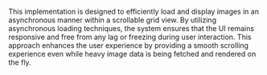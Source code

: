 This implementation is designed to efficiently load and display images in an asynchronous manner within a scrollable grid view. By utilizing asynchronous loading techniques, the system ensures that the UI remains responsive and free from any lag or freezing during user interaction. This approach enhances the user experience by providing a smooth scrolling experience even while heavy image data is being fetched and rendered on the fly.
